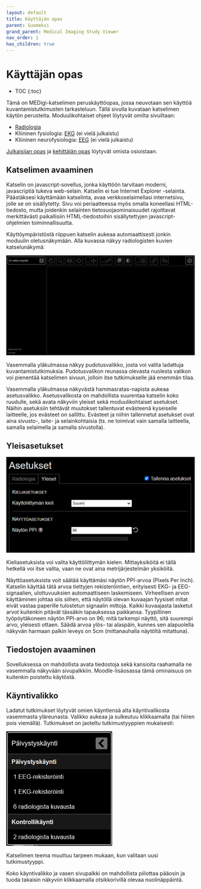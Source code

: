 ```yaml
---
layout: default
title: Käyttäjän opas
parent: Suomeksi
grand_parent: Medical Imaging Study Viewer
nav_order: 1
has_children: true
---
```


<h1>Käyttäjän opas</h1>

* TOC
{:toc}

Tämä on MEDigi-katselimen peruskäyttöopas, jossa neuvotaan sen käyttöä kuvantamistutkimusten tarkasteluun. Tällä sivulla kuvataan katselimen käytön perusteita. Moduulikohtaiset ohjeet löytyvät omilta sivuiltaan:
- [Radiologia](radiologia/)
- Kliininen fysiologia: [EKG](kliininen-fysiologia/ekg/) (ei vielä julkaistu)
- Kliininen neurofysiologia: [EEG](kliininen-neurofysiologia/eeg/) (ei vielä julkaistu)

[Julkaisijan opas](../julkaisijan-opas) ja [kehittäjän opas](/medical-imaging-viewer/en/developer-guide) löytyvät omista osioistaan.

## Katselimen avaaminen

Katselin on javascript-sovellus, jonka käyttöön tarvitaan moderni, javascriptiä tukeva web-selain. Katselin ei tue Internet Explorer -selainta. Päästäksesi käyttämään katselinta, avaa verkkoselaimellasi internetsivu, jolle se on sisällytetty. Sivu voi periaatteessa myös omalla koneellasi HTML-tiedosto, mutta joidenkin selainten tietosuojaominaisuudet rajoittavat merkittävästi paikallisiin HTML-tiedostoihin sisällytettyjen javascript-ohjelmien toiminnallisuutta.

Käyttöympäristöstä riippuen katselin aukeaa automaattisesti jonkin moduulin oletusnäkymään. Alla kuvassa näkyy radiologisten kuvien katselunäkymä:

![Aloitusnäyttö](./start-screen.png)

Vasemmalla yläkulmassa näkyy pudotusvalikko, josta voi valita ladattuja kuvantamistutkimuksia. Pudotusvalikon reunassa olevasta nuolesta valikon voi pienentää katselimen sivuun, jolloin itse tutkimukselle jää enemmän tilaa.

Vasemmalla yläkulmassa näkyvästä hammasratas-napista aukeaa asetusvalikko. Asetusvalikosta on mahdollista suurentaa katselin koko ruudulle, sekä avata näkyviin yleiset sekä moduulikohtaiset asetukset. Näihin asetuksiin tehtävät muutokset tallentuvat evästeenä kyseiselle laitteelle, jos evästeet on sallittu. Evästeet ja niihin tallennetut asetukset ovat aina sivusto-, laite- ja selainkohtaisia (ts. ne toimivat vain samalla laitteella, samalla selaimella ja samalla sivustolla).

## Yleisasetukset

![Asetusikkuna](./asetukset.png)

Kieliasetuksista voi valita käyttöliittymän kielen. Mittayksiköitä ei tällä hetkellä voi itse valita, vaan ne ovat aina metrijärjestelmän yksiköitä.

Näyttöasetuksista voit säätää käyttämäsi näytön PPI-arvoa (Pixels Per Inch). Katselin käyttää tätä arvoa tiettyjen rekisteröintien, erityisesti EKG- ja EEG-signaalien, ulottuvuuksien automaattiseen laskemiseen. Virheellisen arvon käyttäminen johtaa siis siihen, että näytöllä olevan kuvaajan fyysiset mitat eivät vastaa paperille tulostetun signaalin mittoja. Kaikki kuvaajasta lasketut arvot kuitenkin pitävät tässäkin tapauksessa paikkansa. Tyypillinen työpöytäkoneen näytön PPI-arvo on 96; mitä tarkempi näyttö, sitä suurempi arvo, yleisesti ottaen. Säädä arvoa ylös- tai alaspäin, kunnes sen alapuolella näkyvän harmaan palkin leveys on 5cm (mittanauhalla näytöltä mitattuna).



## Tiedostojen avaaminen

Sovelluksessa on mahdollista avata tiedostoja sekä kansioita raahamalla ne vasemmalla näkyvään sivupalkkiin. Moodle-lisäosassa tämä ominaisuus on kuitenkin poistettu käytöstä.

## Käyntivalikko

Ladatut tutkimukset löytyvät omien käyntiensä alta käyntivalikosta vasemmasta yläreunasta. Valikko aukeaa ja sulkeutuu klikkaamalla (tai hiiren pois viemällä). Tutkimukset on jaoteltu tutkimustyyppien mukaisesti:

![Käyntivalikko](kayntivalikko.png)

Katselimen teema muuttuu tarpeen mukaan, kun valitaan uusi tutkimustyyppi.

Koko käyntivalikko ja vasen sivupalkki on mahdollista piilottaa pääosin ja tuoda takaisin näkyviin klikkaamalla otsikkorivillä olevaa nuolinäppäintä.
